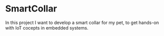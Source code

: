 # SmartCollar
In this project I want to develop a smart collar for my pet, to get hands-on with IoT cocepts in embedded systems.
